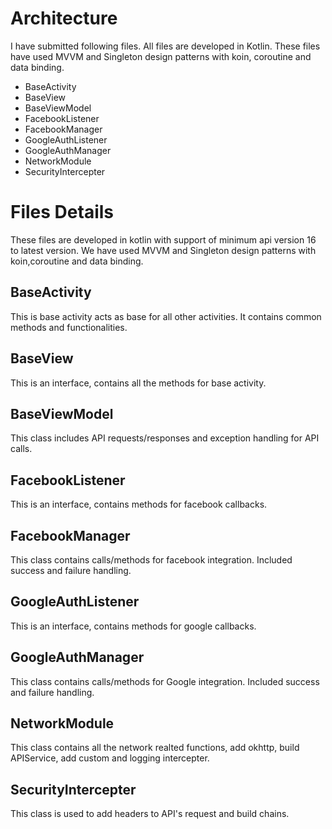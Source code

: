 # Architecture

I have submitted following files. All files are developed in Kotlin. These files have used MVVM and Singleton design patterns with koin, coroutine and data binding.

- BaseActivity
- BaseView
- BaseViewModel
- FacebookListener
- FacebookManager
- GoogleAuthListener
- GoogleAuthManager
- NetworkModule
- SecurityIntercepter


# Files Details

These files are developed in kotlin with support of minimum api version 16 to latest version.
We have used MVVM and Singleton design patterns with koin,coroutine and data binding.



## BaseActivity
    
This is base activity acts as base for all other activities. It contains common methods and functionalities.

## BaseView

This is an interface, contains all the methods for base activity.

## BaseViewModel

This class includes API requests/responses and exception handling for API calls.

## FacebookListener

This is an interface, contains methods for facebook callbacks.

## FacebookManager

This class contains calls/methods for facebook integration. Included success and failure handling.

## GoogleAuthListener

This is an interface, contains methods for google callbacks.

## GoogleAuthManager

This class contains calls/methods for Google integration. Included success and failure handling.

## NetworkModule

This class contains all the network realted functions, add okhttp, build APIService, add custom and logging intercepter.


## SecurityIntercepter

This class is used to add headers to API's request and build chains.


